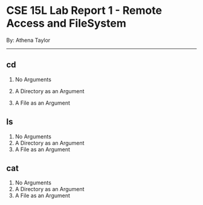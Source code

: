 
# CSE 15L Lab Report 1 - Remote Access and FileSystem
By: Athena Taylor
***

## cd
1. No Arguments
  
3. A Directory as an Argument
4. A File as an Argument

## ls
1. No Arguments
2. A Directory as an Argument
3. A File as an Argument

## cat
1. No Arguments
2. A Directory as an Argument
3. A File as an Argument

